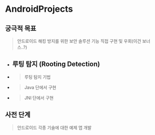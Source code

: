 # AndroidProjects
## 궁극적 목표
> 안드로이드 해킹 방지를 위한 보안 솔루션 기능 직접 구현 및 우회(이건 보너스..?)
* ## 루팅 탐지 (Rooting Detection)
* > 루팅 탐지 기법
* > Java 단에서 구현
* > JNI 단에서 구현

## 사전 단계
> 안드로이드 각종 기술에 대한 예제 앱 개발
